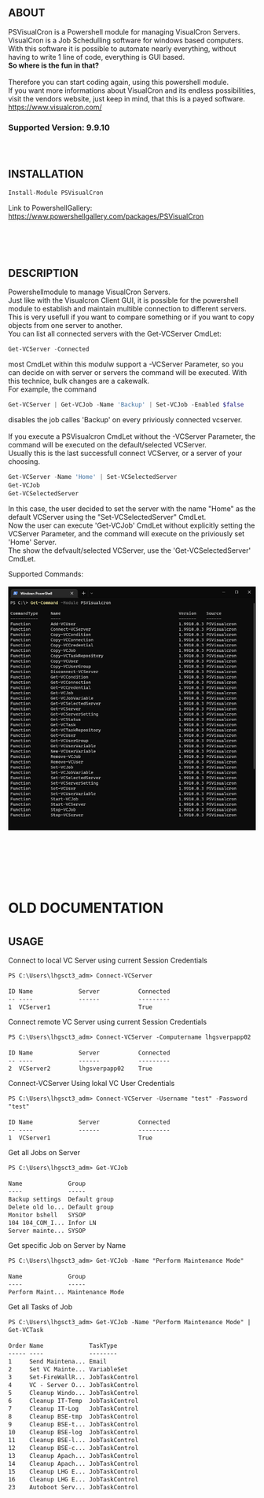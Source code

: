 ## ABOUT

PSVisualCron is a Powershell module for managing VisualCron Servers.<br>
VisualCron is a Job Schedulling software for windows based computers.<br>
With this software it is possible to automate nearly everything, without having to write 1 line of code, everything is GUI based.
<br>
**So where is the fun in that?**<br><br>
Therefore you can start coding again, using this powershell module.
<br>
If you want more informations about VisualCron and its endless possibilities,<br>
visit the vendors website, just keep in mind, that this is a payed software.<br>
https://www.visualcron.com/
<br><h3>Supported Version: 9.9.10<h3>
<br>
## INSTALLATION

```powershell
Install-Module PSVisualCron
```

Link to PowershellGallery: https://www.powershellgallery.com/packages/PSVisualCron

<br><br><br>
## DESCRIPTION

Powershellmodule to manage VisualCron Servers.<br>
Just like with the Visualcron Client GUI, it is possible for the powershell module to establish and maintain multible connection to different servers.
This is very usefull if you want to compare something or if you want to copy objects from one server to another.<br>
You can list all connected servers with the Get-VCServer CmdLet:
```powershell
Get-VCServer -Connected
```
most CmdLet within this modulw support a -VCServer Parameter, so you can decide on with server or servers the command will be executed.
With this technice, bulk changes are a cakewalk.<br>
For example, the command
```powershell
Get-VCServer | Get-VCJob -Name 'Backup' | Set-VCJob -Enabled $false
```
disables the job calles 'Backup' on every priviously connected vcserver.<br>
<br>
If you execute a PSVisualcron CmdLet without the -VCServer Parameter, the command will be executed on the default/selected VCServer.<br>
Usually this is the last successfull connect VCServer, or a server of your choosing.
 ```powershell
Get-VCServer -Name 'Home' | Set-VCSelectedServer
Get-VCJob
Get-VCSelectedServer
```
In this case, the user decided to set the server with the name "Home" as the default VCServer using the "Set-VCSelectedServer" CmdLet.<br>
Now the user can execute 'Get-VCJob' CmdLet without explicitly setting the VCServer Parameter, and the command will execute on the priviously set 'Home' Server.<br>
The show the defvault/selected VCServer, use the 'Get-VCSelectedServer' CmdLet.


  
Supported Commands:<br>
<br>
![Screenshot](get-command.png)

  <br><br><br><br><br>
<h1>OLD DOCUMENTATION<h1>


## USAGE

Connect to local VC Server using current Session Credentials
```
PS C:\Users\lhgsct3_adm> Connect-VCServer

ID Name             Server           Connected
-- ----             ------           ---------
1  VCServer1                         True
```
Connect remote VC Server using current Session Credentials
```
PS C:\Users\lhgsct3_adm> Connect-VCServer -Computername lhgsverpapp02

ID Name             Server           Connected
-- ----             ------           ---------
2  VCServer2        lhgsverpapp02    True
```
Connect-VCServer Using lokal VC User Credentials
```
PS C:\Users\lhgsct3_adm> Connect-VCServer -Username "test" -Password "test"

ID Name             Server           Connected
-- ----             ------           ---------
1  VCServer1                         True
```
Get all Jobs on Server
```
PS C:\Users\lhgsct3_adm> Get-VCJob

Name             Group
----             -----
Backup settings  Default group
Delete old lo... Default group
Monitor bshell   SYSOP
104 104_COM_I... Infor LN
Server mainte... SYSOP
```
Get specific Job on Server by Name
```
PS C:\Users\lhgsct3_adm> Get-VCJob -Name "Perform Maintenance Mode"

Name             Group
----             -----
Perform Maint... Maintenance Mode
```
Get all Tasks of Job
```
PS C:\Users\lhgsct3_adm> Get-VCJob -Name "Perform Maintenance Mode" | Get-VCTask

Order Name             TaskType
----- ----             --------
1     Send Maintena... Email
2     Set VC Mainte... VariableSet
3     Set-FireWallR... JobTaskControl
4     VC - Server O... JobTaskControl
5     Cleanup Windo... JobTaskControl
6     Cleanup IT-Temp  JobTaskControl
7     Cleanup IT-Log   JobTaskControl
8     Cleanup BSE-tmp  JobTaskControl
9     Cleanup BSE-t... JobTaskControl
10    Cleanup BSE-log  JobTaskControl
11    Cleanup BSE-l... JobTaskControl
12    Cleanup BSE-c... JobTaskControl
13    Cleanup Apach... JobTaskControl
14    Cleanup Apach... JobTaskControl
15    Cleanup LHG E... JobTaskControl
16    Cleanup LHG E... JobTaskControl
23    Autoboot Serv... JobTaskControl
```

